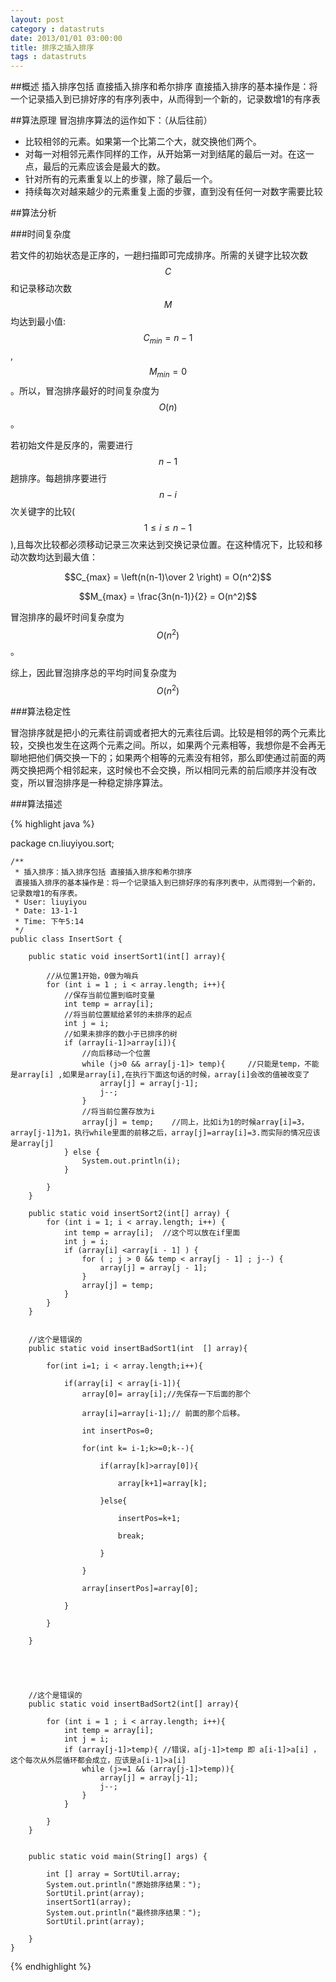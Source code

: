 ```yaml
---
layout: post
category : datastruts
date: 2013/01/01 03:00:00 
title: 排序之插入排序
tags : datastruts
---
```


##概述
插入排序包括 直接插入排序和希尔排序 直接插入排序的基本操作是：将一个记录插入到已排好序的有序列表中，从而得到一个新的，记录数增1的有序表

##算法原理
冒泡排序算法的运作如下：（从后往前）

- 比较相邻的元素。如果第一个比第二个大，就交换他们两个。
- 对每一对相邻元素作同样的工作，从开始第一对到结尾的最后一对。在这一点，最后的元素应该会是最大的数。
- 针对所有的元素重复以上的步骤，除了最后一个。
- 持续每次对越来越少的元素重复上面的步骤，直到没有任何一对数字需要比较

##算法分析

###时间复杂度

若文件的初始状态是正序的，一趟扫描即可完成排序。所需的关键字比较次数$$C$$和记录移动次数$$M$$均达到最小值:$$C_{min}=n-1$$,$$M_{min}=0$$。所以，冒泡排序最好的时间复杂度为$$O(n)$$ 。

若初始文件是反序的，需要进行$$n-1$$趟排序。每趟排序要进行$$n-i$$次关键字的比较($$1≤i≤n-1$$),且每次比较都必须移动记录三次来达到交换记录位置。在这种情况下，比较和移动次数均达到最大值：

$$C_{max} = \left(n(n-1)\over 2 \right) = O(n^2)$$

$$M_{max} = \frac{3n(n-1)}{2} = O(n^2)$$

冒泡排序的最坏时间复杂度为$$O(n^2)$$ 。

综上，因此冒泡排序总的平均时间复杂度为$$O(n^2)$$ 

###算法稳定性

冒泡排序就是把小的元素往前调或者把大的元素往后调。比较是相邻的两个元素比较，交换也发生在这两个元素之间。所以，如果两个元素相等，我想你是不会再无聊地把他们俩交换一下的；如果两个相等的元素没有相邻，那么即使通过前面的两两交换把两个相邻起来，这时候也不会交换，所以相同元素的前后顺序并没有改变，所以冒泡排序是一种稳定排序算法。

###算法描述


{% highlight java %}

package cn.liuyiyou.sort;

    /**
     * 插入排序：插入排序包括 直接插入排序和希尔排序
     直接插入排序的基本操作是：将一个记录插入到已排好序的有序列表中，从而得到一个新的，记录数增1的有序表。
     * User: liuyiyou
     * Date: 13-1-1
     * Time: 下午5:14
     */
    public class InsertSort {

        public static void insertSort1(int[] array){

            //从位置1开始，0做为哨兵
            for (int i = 1 ; i < array.length; i++){
                //保存当前位置到临时变量
                int temp = array[i];
                //将当前位置赋给紧邻的未排序的起点
                int j = i;
                //如果未排序的数小于已排序的树
                if (array[i-1]>array[i]){
                    //向后移动一个位置
                    while (j>0 && array[j-1]> temp){     //只能是temp，不能是array[i] ,如果是array[i],在执行下面这句话的时候，array[i]会改的值被改变了
                        array[j] = array[j-1];
                        j--;
                    }
                    //将当前位置存放为i
                    array[j] = temp;    //同上，比如i为1的时候array[i]=3，array[j-1]为1，执行while里面的前移之后，array[j]=array[i]=3.而实际的情况应该是array[j]
                } else {
                    System.out.println(i);
                }

            }
        }

        public static void insertSort2(int[] array) {
            for (int i = 1; i < array.length; i++) {
                int temp = array[i];  //这个可以放在if里面
                int j = i;
                if (array[i] <array[i - 1] ) {
                    for ( ; j > 0 && temp < array[j - 1] ; j--) {
                        array[j] = array[j - 1];
                    }
                    array[j] = temp;
                }
            }
        }


        //这个是错误的
        public static void insertBadSort1(int  [] array){

            for(int i=1; i < array.length;i++){

                if(array[i] < array[i-1]){
                    array[0]= array[i];//先保存一下后面的那个

                    array[i]=array[i-1];// 前面的那个后移。

                    int insertPos=0;

                    for(int k= i-1;k>=0;k--){

                        if(array[k]>array[0]){

                            array[k+1]=array[k];

                        }else{

                            insertPos=k+1;

                            break;

                        }

                    }

                    array[insertPos]=array[0];

                }

            }

        }





        //这个是错误的
        public static void insertBadSort2(int[] array){

            for (int i = 1 ; i < array.length; i++){
                int temp = array[i];
                int j = i;
                if (array[j-1]>temp){ //错误，a[j-1]>temp 即 a[i-1]>a[i] ，这个每次从外层循环都会成立，应该是a[i-1]>a[i]
                    while (j>=1 && (array[j-1]>temp)){
                        array[j] = array[j-1];
                        j--;
                    }
                }

            }
        }


        public static void main(String[] args) {

            int [] array = SortUtil.array;
            System.out.println("原始排序结果：");
            SortUtil.print(array);
            insertSort1(array);
            System.out.println("最终排序结果：");
            SortUtil.print(array);

        }
    }


{% endhighlight %}
